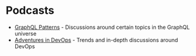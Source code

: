 # Podcasts

* [GraphQL Patterns](https://overcast.fm/itunes1437070363/graphql-patterns) - Discussions around certain topics in the GraphQL universe
* [Adventures in DevOps](https://devchat.tv/adventures-in-devops/) - Trends and in-depth discussions around DevOps

